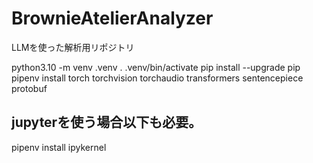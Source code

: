 # BrownieAtelierAnalyzer
LLMを使った解析用リポジトリ


python3.10 -m venv .venv
. .venv/bin/activate
pip install --upgrade pip
pipenv install torch torchvision torchaudio transformers sentencepiece protobuf
## jupyterを使う場合以下も必要。
pipenv install ipykernel
